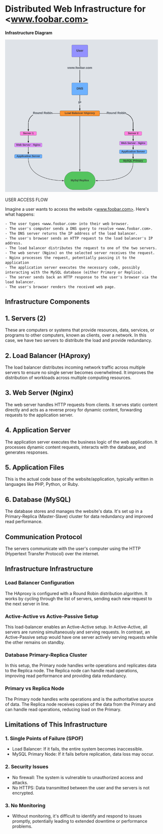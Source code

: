 # Distributed Web Infrastructure for <www.foobar.com>

**Infrastructure Diagram**

![Alt text](./1-distributed_web_infrastructure.png)

USER ACCESS FLOW

Imagine a user wants to access the website <www.foobar.com>. Here's what happens:

    - The user types <www.foobar.com> into their web browser.
    - The user's computer sends a DNS query to resolve <www.foobar.com>.
    - The DNS server returns the IP address of the load balancer.
    - The user's browser sends an HTTP request to the load balancer's IP address.
    - The load balancer distributes the request to one of the two servers.
    - The web server (Nginx) on the selected server receives the request.
    - Nginx processes the request, potentially passing it to the application
    - The application server executes the necessary code, possibly interacting with the MySQL database (either Primary or Replica).
    - The server sends back an HTTP response to the user's browser via the load balancer.
    - The user's browser renders the received web page.

## Infrastructure Components

## 1. Servers (2)

These are computers or systems that provide resources, data, services, or programs to other computers, known as clients, over a network. In this case, we have two servers to distribute the load and provide redundancy.

## 2. Load Balancer (HAproxy)

The load balancer distributes incoming network traffic across multiple servers to ensure no single server becomes overwhelmed. It improves the distribution of workloads across multiple computing resources.

## 3. Web Server (Nginx)

The web server handles HTTP requests from clients. It serves static content directly and acts as a reverse proxy for dynamic content, forwarding requests to the application server.

## 4. Application Server

The application server executes the business logic of the web application. It processes dynamic content requests, interacts with the database, and generates responses.

## 5. Application Files

This is the actual code base of the website/application, typically written in languages like PHP, Python, or Ruby.

## 6. Database (MySQL)

The database stores and manages the website's data. It's set up in a Primary-Replica (Master-Slave) cluster for data redundancy and improved read performance.

## Communication Protocol

The servers communicate with the user's computer using the HTTP (Hypertext Transfer Protocol) over the internet.

## Infrastructure Infrastructure

### Load Balancer Configuration

The HAproxy is configured with a Round Robin distribution algorithm. It works by cycling through the list of servers, sending each new request to the next server in line.

### Active-Active vs Active-Passive Setup

This load-balancer enables an Active-Active setup. In Active-Active, all servers are running simultaneously and serving requests. In contrast, an Active-Passive setup would have one server actively serving requests while the other remains on standby.

### Database Primary-Replica Cluster

In this setup, the Primary node handles write operations and replicates data to the Replica node. The Replica node can handle read operations, improving read performance and providing data redundancy.

### Primary vs Replica Node

The Primary node handles write operations and is the authoritative source of data. The Replica node receives copies of the data from the Primary and can handle read operations, reducing load on the Primary.

## Limitations of This Infrastructure

### 1. Single Points of Failure (SPOF)

- Load Balancer: If it fails, the entire system becomes inaccessible.
- MySQL Primary Node: If it fails before replication, data loss may occur.

### 2. Security Issues

- No firewall: The system is vulnerable to unauthorized access and attacks.
- No HTTPS: Data transmitted between the user and the servers is not encrypted.

### 3. No Monitoring

- Without monitoring, it's difficult to identify and respond to issues promptly, potentially leading to extended downtime or performance problems.
